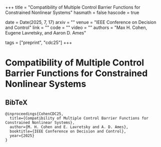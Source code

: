 +++
title = "Compatibility of Multiple Control Barrier Functions for Constrained Nonlinear Systems"
hasmath = false
hascode = true


date = Date(2025, 7, 17)
arxiv = ""
venue = "IEEE Conference on Decision and Control"
link = ""
code = ""
video = ""
authors = "Max H. Cohen, Eugene Lavretsky, and Aaron D. Ames"

tags = ["preprint", "cdc25"]
+++

# Compatibility of Multiple Control Barrier Functions for Constrained Nonlinear Systems

## BibTeX
```plaintext
@inproceedings{CohenCDC25,
  title={Compatibility of Multiple Control Barrier Functions for Constrained Nonlinear Systems},
  author={M. H. Cohen and E. Lavretsky and A. D. Ames},
  booktitle={IEEE Conference on Decision and Control},
  year={2025}
}
```